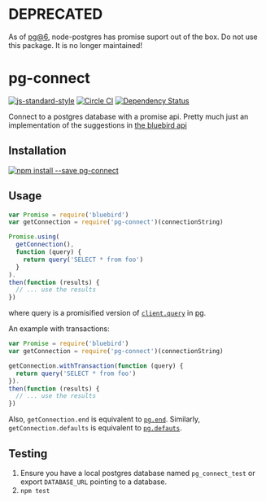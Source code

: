 DEPRECATED
==========

As of [pg@6](https://github.com/brianc/node-postgres/blob/master/CHANGELOG.md#v600), node-postgres has promise suport out of the box. Do not use this package. It is no longer maintained!

pg-connect
==============
[![js-standard-style](https://img.shields.io/badge/code%20style-standard-brightgreen.svg?style=flat)](https://github.com/feross/standard)
[![Circle CI](https://circleci.com/gh/lanetix/node-pg-connect.svg?style=svg)](https://circleci.com/gh/lanetix/node-pg-connect)
[![Dependency Status](https://david-dm.org/lanetix/node-pg-connect.svg)](https://david-dm.org/lanetix/node-pg-connect)

Connect to a postgres database with a promise api. Pretty much just an implementation of the suggestions in [the bluebird api](http://bluebirdjs.com/docs/api/disposer.html) 

Installation
------------
[![npm install --save pg-connect](https://nodei.co/npm/pg-connect.png)](https://npmjs.org/package/pg-connect)

Usage
-----

```javascript
var Promise = require('bluebird')
var getConnection = require('pg-connect')(connectionString)

Promise.using(
  getConnection(),
  function (query) {
    return query('SELECT * from foo')
  }
).
then(function (results) {
  // ... use the results
})
```

where query is a promisified version of [`client.query`](https://github.com/brianc/node-postgres/wiki/Client#method-query-simple) in [pg](https://github.com/brianc/node-postgres).

An example with transactions:

```javascript
var Promise = require('bluebird')
var getConnection = require('pg-connect')(connectionString)

getConnection.withTransaction(function (query) {
  return query('SELECT * from foo')
}).
then(function (results) {
  // ... use the results
})
```

Also, `getConnection.end` is equivalent to [`pg.end`](https://github.com/brianc/node-postgres/wiki/pg#end). Similarly, `getConnection.defaults` is equivalent to [`pg.defauts`](https://github.com/brianc/node-postgres/wiki/pg#pgdefaults).

Testing
-------

1. Ensure you have a local postgres database named `pg_connect_test` or export
   `DATABASE_URL` pointing to a database.
2. `npm test`
